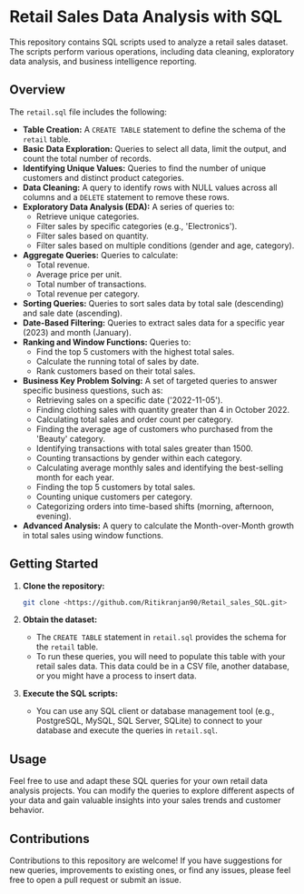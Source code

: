 # Retail Sales Data Analysis with SQL

This repository contains SQL scripts used to analyze a retail sales dataset. The scripts perform various operations, including data cleaning, exploratory data analysis, and business intelligence reporting.

## Overview

The `retail.sql` file includes the following:

* **Table Creation:** A `CREATE TABLE` statement to define the schema of the `retail` table.
* **Basic Data Exploration:** Queries to select all data, limit the output, and count the total number of records.
* **Identifying Unique Values:** Queries to find the number of unique customers and distinct product categories.
* **Data Cleaning:** A query to identify rows with NULL values across all columns and a `DELETE` statement to remove these rows.
* **Exploratory Data Analysis (EDA):** A series of queries to:
    * Retrieve unique categories.
    * Filter sales by specific categories (e.g., 'Electronics').
    * Filter sales based on quantity.
    * Filter sales based on multiple conditions (gender and age, category).
* **Aggregate Queries:** Queries to calculate:
    * Total revenue.
    * Average price per unit.
    * Total number of transactions.
    * Total revenue per category.
* **Sorting Queries:** Queries to sort sales data by total sale (descending) and sale date (ascending).
* **Date-Based Filtering:** Queries to extract sales data for a specific year (2023) and month (January).
* **Ranking and Window Functions:** Queries to:
    * Find the top 5 customers with the highest total sales.
    * Calculate the running total of sales by date.
    * Rank customers based on their total sales.
* **Business Key Problem Solving:** A set of targeted queries to answer specific business questions, such as:
    * Retrieving sales on a specific date ('2022-11-05').
    * Finding clothing sales with quantity greater than 4 in October 2022.
    * Calculating total sales and order count per category.
    * Finding the average age of customers who purchased from the 'Beauty' category.
    * Identifying transactions with total sales greater than 1500.
    * Counting transactions by gender within each category.
    * Calculating average monthly sales and identifying the best-selling month for each year.
    * Finding the top 5 customers by total sales.
    * Counting unique customers per category.
    * Categorizing orders into time-based shifts (morning, afternoon, evening).
* **Advanced Analysis:** A query to calculate the Month-over-Month growth in total sales using window functions.

## Getting Started

1.  **Clone the repository:**
    ```bash
    git clone <https://github.com/Ritikranjan90/Retail_sales_SQL.git>
    ```

2.  **Obtain the dataset:**
    * The `CREATE TABLE` statement in `retail.sql` provides the schema for the `retail` table.
    * To run these queries, you will need to populate this table with your retail sales data. This data could be in a CSV file, another database, or you might have a process to insert data.

3.  **Execute the SQL scripts:**
    * You can use any SQL client or database management tool (e.g., PostgreSQL, MySQL, SQL Server, SQLite) to connect to your database and execute the queries in `retail.sql`.

## Usage

Feel free to use and adapt these SQL queries for your own retail data analysis projects. You can modify the queries to explore different aspects of your data and gain valuable insights into your sales trends and customer behavior.

## Contributions

Contributions to this repository are welcome! If you have suggestions for new queries, improvements to existing ones, or find any issues, please feel free to open a pull request or submit an issue.

